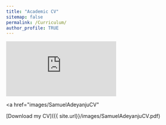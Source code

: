 ```yaml
---
title: "Academic CV"
sitemap: false
permalink: /Curriculum/
author_profile: TRUE
---
```

<embed src="https://adesam111.github.io/samueladeyanju/images/SamuelAdeyanjuCV.pdf" 
       type="application/pdf" />

 <a href="images/SamuelAdeyanjuCV"
 
[Download my CV]({{ site.url}}/images/SamuelAdeyanjuCV.pdf)
